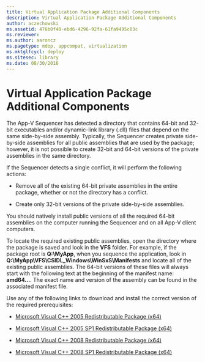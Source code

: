 ```yaml
---
title: Virtual Application Package Additional Components
description: Virtual Application Package Additional Components
author: aczechowski
ms.assetid: 476b0f40-ebd6-4296-92fa-61fa9495c03c
ms.reviewer:
ms.author: aaroncz
ms.pagetype: mdop, appcompat, virtualization
ms.mktglfcycl: deploy
ms.sitesec: library
ms.date: 08/30/2016
---
```



# Virtual Application Package Additional Components


The App-V Sequencer has detected a directory that contains 64-bit and 32-bit executables and/or dynamic-link library (.dll) files that depend on the same side-by-side assembly. Typically, the Sequencer creates private side-by-side assemblies for all public assemblies that are used by the package; however, it is not possible to create 32-bit and 64-bit versions of the private assemblies in the same directory.

If the Sequencer detects a single conflict, it will perform the following actions:

-   Remove all of the existing 64-bit private assemblies in the entire package, whether or not the directory has a conflict.

-   Create only 32-bit versions of the private side-by-side assemblies.

You should natively install public versions of all the required 64-bit assemblies on the computer running the Sequencer and on all App-V client computers.

To locate the required existing public assemblies, open the directory where the package is saved and look in the **VFS** folder. For example, if the package root is **Q:\\MyApp**, when you sequence the application, look in **Q:\\MyApp\\VFS\\CSIDL\_Windows\\WinSxS\\Manifests** and locate all of the existing public assemblies. The 64-bit versions of these files will always start with the following text at the beginning of the manifest name: **amd64…**. The exact name and version of the assembly can be found in the associated manifest file.

Use any of the following links to download and install the correct version of the required prerequisites:

-   [Microsoft Visual C++ 2005 Redistributable Package (x64)](https://go.microsoft.com/fwlink/?LinkId=152697)

-   [Microsoft Visual C++ 2005 SP1 Redistributable Package (x64)](https://go.microsoft.com/fwlink/?LinkId=152698)

-   [Microsoft Visual C++ 2008 Redistributable Package (x64)](https://go.microsoft.com/fwlink/?LinkId=152699)

-   [Microsoft Visual C++ 2008 SP1 Redistributable Package (x64)](https://go.microsoft.com/fwlink/?LinkId=152700)

 

 





